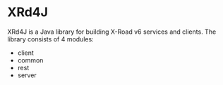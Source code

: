 # XRd4J

XRd4J is a Java library for building X-Road v6 services and clients. The library consists of 4 modules:

* client
* common
* rest
* server
